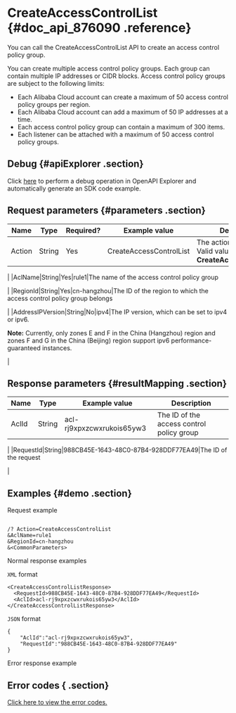 # CreateAccessControlList {#doc_api_876090 .reference}

You can call the CreateAccessControlList API to create an access control policy group.

You can create multiple access control policy groups. Each group can contain multiple IP addresses or CIDR blocks. Access control policy groups are subject to the following limits:

-   Each Alibaba Cloud account can create a maximum of 50 access control policy groups per region.
-   Each Alibaba Cloud account can add a maximum of 50 IP addresses at a time.
-   Each access control policy group can contain a maximum of 300 items.
-   Each listener can be attached with a maximum of 50 access control policy groups.

## Debug {#apiExplorer .section}

Click [here](https://api.aliyun.com/#product=Slb&api=CreateAccessControlList) to perform a debug operation in OpenAPI Explorer and automatically generate an SDK code example.

## Request parameters {#parameters .section}

|Name|Type|Required?|Example value|Description|
|----|----|---------|-------------|-----------|
|Action|String|Yes|CreateAccessControlList|The action to perform. Valid value: **CreateAccessControlList**

 |
|AclName|String|Yes|rule1|The name of the access control policy group

 |
|RegionId|String|Yes|cn-hangzhou|The ID of the region to which the access control policy group belongs

 |
|AddressIPVersion|String|No|ipv4|The IP version, which can be set to ipv4 or ipv6.

 **Note:** Currently, only zones E and F in the China \(Hangzhou\) region and zones F and G in the China \(Beijing\) region support ipv6 performance-guaranteed instances.

 |

## Response parameters {#resultMapping .section}

|Name|Type|Example value|Description|
|----|----|-------------|-----------|
|AclId|String|acl-rj9xpxzcwxrukois65yw3|The ID of the access control policy group

 |
|RequestId|String|988CB45E-1643-48C0-87B4-928DDF77EA49|The ID of the request

 |

## Examples {#demo .section}

Request example

``` {#request_demo}

/? Action=CreateAccessControlList
&AclName=rule1
&RegionId=cn-hangzhou
&<CommonParameters>

```

Normal response examples

`XML` format

``` {#xml_return_success_demo}
<CreateAccessControlListResponse>
  <RequestId>988CB45E-1643-48C0-87B4-928DDF77EA49</RequestId>
  <AclId>acl-rj9xpxzcwxrukois65yw3</AclId>
</CreateAccessControlListResponse>

```

`JSON` format

``` {#json_return_success_demo}
{
	"AclId":"acl-rj9xpxzcwxrukois65yw3",
	"RequestId":"988CB45E-1643-48C0-87B4-928DDF77EA49"
}
```

Error response example

## Error codes { .section}

[Click here to view the error codes.](https://error-center.aliyun.com/status/product/Slb)

